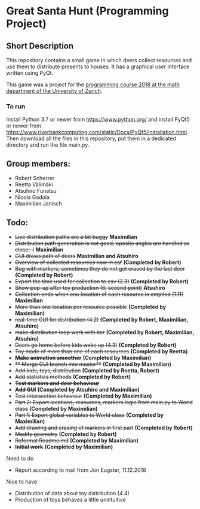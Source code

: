 # Great Santa Hunt (Programming Project)
## Short Description
This repository contains a small game in which deers collect resources and use them to distribute presents to houses. It has a graphical user interface written using PyQt. 

This game was a project for the [programming course 2018 at the math department of the University of Zurich](https://www.math.uzh.ch/index.php?id=ve_vo_det&key1=0&key2=3323&key3=393&semId=37).
### To run
Install Python 3.7 or newer from https://www.python.org/ and install PyQt5 or newer from https://www.riverbankcomputing.com/static/Docs/PyQt5/installation.html. Then download all the files in this repository, put them in a dedicated directory and run the file main.py.

## Group members:
* Robert Scherrer
* Reetta Välimäki
* Atsuhiro Funatsu
* Nicola Gadola
* Maximilian Janisch

## Todo:

* ~~Live distribution paths are a bit buggy~~ **Maximilian**
* ~~Distribution path generation is not good, oposite angles are handled as close:-(~~ **Maximilian**
* ~~GUI draws path of deers~~ **Maximilian and Atsuhiro**
* ~~Overview of collected resources now in csf~~ **(Completed by Robert)**
* ~~Bug with markers, sometimes they do not get erased by the last deer~~ **(Completed by Robert)**
* ~~Export the time used for collection to csv (2.3)~~  **(Completed by Robert)**
* ~~Show pop-up after toy production (6, second point)~~ **Atsuhiro**
* ~~Collection ends when one location of each resource is emptied (1.11)~~  **Maximilian**
* ~~More than one location per resource possible~~ **(Completed by Maximilian)**
* ~~real-time GUI for distribution (4.2)~~ **(Completed by Robert, Maximilian, Atsuhiro)**
* ~~make distribution loop work with iter~~ **(Completed by Robert, Maximilian, Atsuhiro)**
* ~~Deers go home before kids wake up (4.3)~~ **(Completed by Robert)**
* ~~Toy made of more than one of each resources~~ **(Completed by Reetta)**
* ~~**Make animation smoother**~~ **(Completed by Maximilian)**
* ~~** Merge GUI branch into master**~~ **(Completed by Maximilian)**
* ~~Add kids, toys, distribution~~ **(Completed by Reetta, Robert)**
* ~~Add statistics methods~~ **(Completed by Robert)**
* ~~**Test markers and deer behaviour**~~
* ~~**Add GUI**~~ **(Completed by Atsuhiro and Maximilian)**
* ~~Test intersection behaviour~~ **(Completed by Maximilian)**
* ~~Part 2: Export locations, resources, markers logic from main.py to World class~~ **(Completed by Maximilian)**
* ~~Part 1: Export global variables to World class~~ **(Completed by Maximilian)**
* ~~Add drawing and erasing of markers in first part~~ **(Completed by Robert)**
* ~~Modify geometry~~ **(Completed by Robert)**
* ~~Reformat Readme.md~~ **(Completed by Maximilian)**
* ~~**Initial work**~~ **(Completed by Maximilian)**



Need to do
* Report according to mail from Jon Eugster, 11.12.2018


Nice to have
* Distribution of data about toy distribution (4.4)
* Production of toys behaves a little unintuitive

